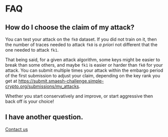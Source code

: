 # FAQ

## How do I choose the claim of my attack?

You can test your attack on the `fk0` dataset. If you did not train on it, then
the number of traces needed to attack `fk0` is *a priori* not different that
the one needed to attack `fk1`.

That being said, for a given attack algorithm, some keys might be easier to
break than some others, and maybe `fk1` is easier or harder than `fk0` for your
attack.
You can submit multiple times your attack within the embargo period of the
first submission to adjust your claim, depending on the key rank you get at
<https://submit.smaesh-challenge.simple-crypto.org/submissions/my_attacks>.

Whether you start conservatively and improve, or start aggressive then back off is your choice!

## I have another question.

[Contact us](./introduction.md#contact-information)

